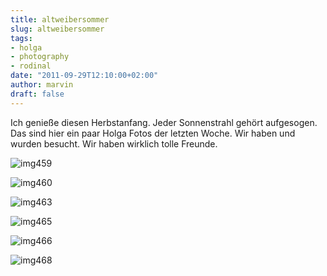 ```yaml
---
title: altweibersommer
slug: altweibersommer
tags:
- holga
- photography
- rodinal
date: "2011-09-29T12:10:00+02:00"
author: marvin
draft: false
---
```

Ich genieße diesen Herbstanfang. Jeder Sonnenstrahl gehört aufgesogen.
Das sind hier ein paar Holga Fotos der letzten Woche. Wir haben und
wurden besucht. Wir haben wirklich tolle Freunde.

![img459](/images/6194339963_bb542e993d_b.jpg)

![img460](/images/6194341809_487bd07653_b.jpg)

![img463](/images/6194343479_9e909389a2_b.jpg)

![img465](/images/6194861200_ef627481f8_b.jpg)

![img466](/images/6194862224_7737c710fd_b.jpg)

![img468](/images/6194346551_bbccf2900b_b.jpg)